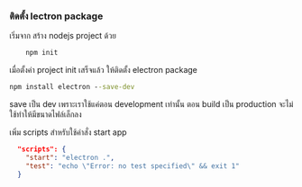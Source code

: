### ติดตั้ง lectron package

เริ่มจาก สร้าง nodejs project ด้วย

```bash
    npm init
```

เมื่อตั้งค่า project init เสร็จแล้ว ให้ติดตั้ง electron package

```cmd
npm install electron --save-dev
```
save เป็น dev เพราะเราใช้แค่ตอน development เท่านั้น ตอน build เป็น production จะไม่ใช้ทำให้มีขนาดไฟล์เล็กลง

เพิ่ม scripts สำหรับใช้คำสั่ง start app
```json
  "scripts": {
    "start": "electron .",
    "test": "echo \"Error: no test specified\" && exit 1"
  }
```